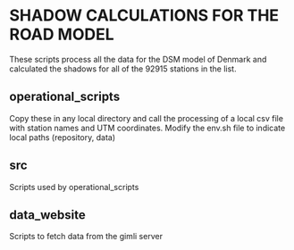 # SHADOW CALCULATIONS FOR THE ROAD MODEL

These scripts process all the data for the DSM model
of Denmark and calculated the shadows for all of the
92915 stations in the list.


## operational_scripts
Copy these in any local directory and call the processing
of a local csv file with station names and UTM coordinates.
Modify the env.sh file to indicate local paths (repository, data)

## src
Scripts used by operational_scripts

## data_website
Scripts to fetch data from the gimli server


